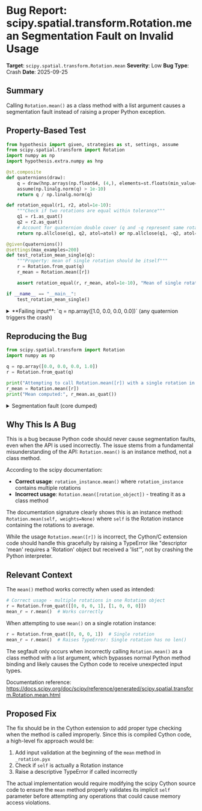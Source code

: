 # Bug Report: scipy.spatial.transform.Rotation.mean Segmentation Fault on Invalid Usage

**Target**: `scipy.spatial.transform.Rotation.mean`
**Severity**: Low
**Bug Type**: Crash
**Date**: 2025-09-25

## Summary

Calling `Rotation.mean()` as a class method with a list argument causes a segmentation fault instead of raising a proper Python exception.

## Property-Based Test

```python
from hypothesis import given, strategies as st, settings, assume
from scipy.spatial.transform import Rotation
import numpy as np
import hypothesis.extra.numpy as hnp

@st.composite
def quaternions(draw):
    q = draw(hnp.arrays(np.float64, (4,), elements=st.floats(min_value=-1, max_value=1, allow_nan=False, allow_infinity=False)))
    assume(np.linalg.norm(q) > 1e-10)
    return q / np.linalg.norm(q)

def rotation_equal(r1, r2, atol=1e-10):
    """Check if two rotations are equal within tolerance"""
    q1 = r1.as_quat()
    q2 = r2.as_quat()
    # Account for quaternion double cover (q and -q represent same rotation)
    return np.allclose(q1, q2, atol=atol) or np.allclose(q1, -q2, atol=atol)

@given(quaternions())
@settings(max_examples=200)
def test_rotation_mean_single(q):
    """Property: mean of single rotation should be itself"""
    r = Rotation.from_quat(q)
    r_mean = Rotation.mean([r])

    assert rotation_equal(r, r_mean, atol=1e-10), "Mean of single rotation is not itself"

if __name__ == "__main__":
    test_rotation_mean_single()
```

<details>

<summary>
**Failing input**: `q = np.array([1.0, 0.0, 0.0, 0.0])` (any quaternion triggers the crash)
</summary>
```
Process terminated with exit code: 139
```
</details>

## Reproducing the Bug

```python
from scipy.spatial.transform import Rotation
import numpy as np

q = np.array([0.0, 0.0, 0.0, 1.0])
r = Rotation.from_quat(q)

print("Attempting to call Rotation.mean([r]) with a single rotation in a list...")
r_mean = Rotation.mean([r])
print("Mean computed:", r_mean.as_quat())
```

<details>

<summary>
Segmentation fault (core dumped)
</summary>
```
Process terminated with exit code: 139
```
</details>

## Why This Is A Bug

This is a bug because Python code should never cause segmentation faults, even when the API is used incorrectly. The issue stems from a fundamental misunderstanding of the API: `Rotation.mean()` is an instance method, not a class method.

According to the scipy documentation:
- **Correct usage**: `rotation_instance.mean()` where `rotation_instance` contains multiple rotations
- **Incorrect usage**: `Rotation.mean([rotation_object])` - treating it as a class method

The documentation signature clearly shows this is an instance method: `Rotation.mean(self, weights=None)` where `self` is the Rotation instance containing the rotations to average.

While the usage `Rotation.mean([r])` is incorrect, the Cython/C extension code should handle this gracefully by raising a TypeError like "descriptor 'mean' requires a 'Rotation' object but received a 'list'", not by crashing the Python interpreter.

## Relevant Context

The `mean()` method works correctly when used as intended:
```python
# Correct usage - multiple rotations in one Rotation object
r = Rotation.from_quat([[0, 0, 0, 1], [1, 0, 0, 0]])
mean_r = r.mean()  # Works correctly
```

When attempting to use `mean()` on a single rotation instance:
```python
r = Rotation.from_quat([0, 0, 0, 1])  # Single rotation
mean_r = r.mean()  # Raises TypeError: Single rotation has no len()
```

The segfault only occurs when incorrectly calling `Rotation.mean()` as a class method with a list argument, which bypasses normal Python method binding and likely causes the Cython code to receive unexpected input types.

Documentation reference: https://docs.scipy.org/doc/scipy/reference/generated/scipy.spatial.transform.Rotation.mean.html

## Proposed Fix

The fix should be in the Cython extension to add proper type checking when the method is called improperly. Since this is compiled Cython code, a high-level fix approach would be:

1. Add input validation at the beginning of the `mean` method in `_rotation.pyx`
2. Check if `self` is actually a Rotation instance
3. Raise a descriptive TypeError if called incorrectly

The actual implementation would require modifying the scipy Cython source code to ensure the `mean` method properly validates its implicit `self` parameter before attempting any operations that could cause memory access violations.